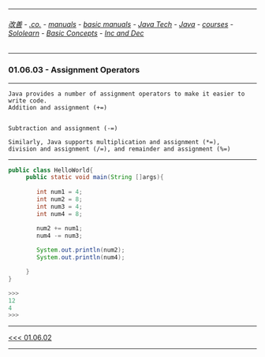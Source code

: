 
---

###### [改善](https://github.com/ttltrk/0C/blob/master/README.MD) - [.co.](https://github.com/ttltrk/PRG/blob/master/CODING.MD) - [manuals](https://github.com/ttltrk/PRG/blob/master/MAN.MD) - [basic manuals](https://github.com/ttltrk/PRG/blob/master/MANUALS.MD) - [Java Tech](https://github.com/ttltrk/PRG/blob/master/JAVA/DOC/JT/JT.MD) - [Java](https://github.com/ttltrk/PRG/blob/master/JAVA/DOC/OJM/OJM.MD) - [courses](https://github.com/ttltrk/PRG/blob/master/JAVA/DOC/CM/JT.MD) - [Sololearn](https://github.com/ttltrk/PRG/blob/master/JAVA/DOC/SL/SL.MD) - [Basic Concepts](https://github.com/ttltrk/PRG/blob/master/JAVA/DOC/SL/01/01.MD) - [Inc and Dec](https://github.com/ttltrk/PRG/blob/master/JAVA/DOC/SL/01/0106/0106.MD)

---

### 01.06.03 - Assignment Operators

---

```
Java provides a number of assignment operators to make it easier to write code.
Addition and assignment (+=)


Subtraction and assignment (-=)

Similarly, Java supports multiplication and assignment (*=), 
division and assignment (/=), and remainder and assignment (%=)
```

---

```java
public class HelloWorld{
     public static void main(String []args){
         
        int num1 = 4;
        int num2 = 8;
        int num3 = 4;
        int num4 = 8;

        num2 += num1;
        num4 -= num3;
        
        System.out.println(num2);
        System.out.println(num4);

     }
}

>>>
12
4
>>>
```

---

[<<< 01.06.02](https://github.com/ttltrk/PRG/blob/master/JAVA/DOC/SL/01/0106/010602/010602.MD)

---
